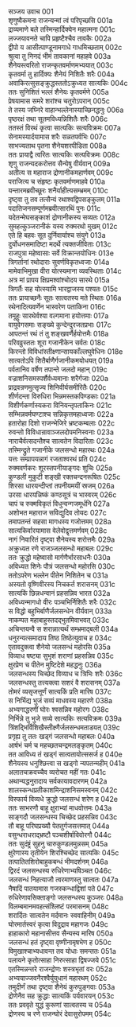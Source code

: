 सञ्जय उवाच	001  
शृणुष्वैकमना राजन्यन्मां त्वं परिपृच्छसि	001a  
द्राव्यमाणे बले तस्मिन्हार्दिक्येन महात्मना	001c  
लज्जयावनते चापि प्रहृष्टैश्चैव तावकैः	002a  
द्वीपो य आसीत्पाण्डूनामगाधे गाधमिच्छताम्	002c  
श्रुत्वा तु निनदं भीमं तावकानां महाहवे	003a  
शैनेयस्त्वरितो राजन्कृतवर्माणमभ्ययात्	003c  
कृतवर्मा तु हार्दिक्यः शैनेयं निशितैः शरैः	004a  
अवाकिरत्सुसङ्क्रुद्धस्ततोऽक्रुध्यत सात्यकिः	004c  
ततः सुनिशितं भल्लं शैनेयः कृतवर्मणे	005a  
प्रेषयामास समरे शरांश्च चतुरोऽपरान्	005c  
ते तस्य जघ्निरे वाहान्भल्लेनास्याच्छिनद्धनुः	006a  
पृष्ठरक्षं तथा सूतमविध्यन्निशितैः शरैः	006c  
ततस्तं विरथं कृत्वा सात्यकिः सत्यविक्रमः	007a  
सेनामस्यार्दयामास शरैः सन्नतपर्वभिः	007c  
साभज्यताथ पृतना शैनेयशरपीडिता	008a  
ततः प्रायाद्वै त्वरितः सात्यकिः सत्यविक्रमः	008c  
शृणु राजन्यदकरोत्तव सैन्येषु वीर्यवान्	009a  
अतीत्य स महाराज द्रोणानीकमहार्णवम्	009c  
पराजित्य च संहृष्टः कृतवर्माणमाहवे	010a  
यन्तारमब्रवीच्छूरः शनैर्याहीत्यसम्भ्रमम्	010c  
दृष्ट्वा तु तव तत्सैन्यं रथाश्वद्विपसङ्कुलम्	011a  
पदातिजनसम्पूर्णमब्रवीत्सारथिं पुनः	011c  
यदेतन्मेघसङ्काशं द्रोणानीकस्य सव्यतः	012a  
सुमहत्कुञ्जरानीकं यस्य रुक्मरथो मुखम्	012c  
एते हि बहवः सूत दुर्निवार्याश्च संयुगे	013a  
दुर्योधनसमादिष्टा मदर्थे त्यक्तजीविताः	013c  
राजपुत्रा महेष्वासाः सर्वे विक्रान्तयोधिनः	013e  
त्रिगर्तानां रथोदाराः सुवर्णविकृतध्वजाः	014a  
मामेवाभिमुखा वीरा योत्स्यमाना व्यवस्थिताः	014c  
अत्र मां प्रापय क्षिप्रमश्वांश्चोदय सारथे	015a  
त्रिगर्तैः सह योत्स्यामि भारद्वाजस्य पश्यतः	015c  
ततः प्रायाच्छनैः सूतः सात्वतस्य मते स्थितः	016a  
रथेनादित्यवर्णेन भास्वरेण पताकिना	016c  
तमूहुः सारथेर्वश्या वल्गमाना हयोत्तमाः	017a  
वायुवेगसमाः सङ्ख्ये कुन्देन्दुरजतप्रभाः	017c  
आपतन्तं रथं तं तु शङ्खवर्णैर्हयोत्तमैः	018a  
परिवव्रुस्ततः शूरा गजानीकेन सर्वतः	018c  
किरन्तो विविधांस्तीक्ष्णान्सायकाँल्लघुवेधिनः	018e  
सात्वतोऽपि शितैर्बाणैर्गजानीकमयोधयत्	019a  
पर्वतानिव वर्षेण तपान्ते जलदो महान्	019c  
वज्राशनिसमस्पर्शैर्वध्यमानाः शरैर्गजाः	020a  
प्राद्रवन्रणमुत्सृज्य शिनिवीर्यसमीरितैः	020c  
शीर्णदन्ता विरुधिरा भिन्नमस्तकपिण्डकाः	021a  
विशीर्णकर्णास्यकरा विनियन्तृपताकिनः	021c  
सम्भिन्नवर्मघण्टाश्च सन्निकृत्तमहाध्वजाः	022a  
हतारोहा दिशो राजन्भेजिरे भ्रष्टकम्बलाः	022c  
रुवन्तो विविधान्रावाञ्जलदोपमनिस्वनाः	023a  
नाराचैर्वत्सदन्तैश्च सात्वतेन विदारिताः	023c  
तस्मिन्द्रुते गजानीके जलसन्धो महारथः	024a  
यत्तः सम्प्रापयन्नागं रजताश्वरथं प्रति	024c  
रुक्मवर्णकरः शूरस्तपनीयाङ्गदः शुचिः	025a  
कुण्डली मुकुटी शङ्खी रक्तचन्दनरूषितः	025c  
शिरसा धारयन्दीप्तां तपनीयमयीं स्रजम्	026a  
उरसा धारयन्निष्कं कण्ठसूत्रं च भास्वरम्	026c  
चापं च रुक्मविकृतं विधुन्वन्गजमूर्धनि	027a  
अशोभत महाराज सविद्युदिव तोयदः	027c  
तमापतन्तं सहसा मागधस्य गजोत्तमम्	028a  
सात्यकिर्वारयामास वेलेवोद्वृत्तमर्णवम्	028c  
नागं निवारितं दृष्ट्वा शैनेयस्य शरोत्तमैः	029a  
अक्रुध्यत रणे राजञ्जलसन्धो महाबलः	029c  
ततः क्रुद्धो महेष्वासो मार्गणैर्भारसाधनैः	030a  
अविध्यत शिनेः पौत्रं जलसन्धो महोरसि	030c  
ततोऽपरेण भल्लेन पीतेन निशितेन च	031a  
अस्यतो वृष्णिवीरस्य निचकर्त शरासनम्	031c  
सात्यकिं छिन्नधन्वानं प्रहसन्निव भारत	032a  
अविध्यन्मागधो वीरः पञ्चभिर्निशितैः शरैः	032c  
स विद्धो बहुभिर्बाणैर्जलसन्धेन वीर्यवान्	033a  
नाकम्पत महाबाहुस्तदद्भुतमिवाभवत्	033c  
अचिन्तयन्वै स शरान्नात्यर्थं सम्भ्रमाद्बली	034a  
धनुरन्यत्समादाय तिष्ठ तिष्ठेत्युवाच ह	034c  
एतावदुक्त्वा शैनेयो जलसन्धं महोरसि	035a  
विव्याध षष्ट्या सुभृशं शराणां प्रहसन्निव	035c  
क्षुरप्रेण च पीतेन मुष्टिदेशे महद्धनुः	036a  
जलसन्धस्य चिच्छेद विव्याध च त्रिभिः शरैः	036c  
जलसन्धस्तु तत्त्यक्त्वा सशरं वै शरासनम्	037a  
तोमरं व्यसृजत्तूर्णं सात्यकिं प्रति मारिष	037c  
स निर्भिद्य भुजं सव्यं माधवस्य महारणे	038a  
अभ्यगाद्धरणीं घोरः श्वसन्निव महोरगः	038c  
निर्भिन्ने तु भुजे सव्ये सात्यकिः सत्यविक्रमः	039a  
त्रिंशद्भिर्विशिखैस्तीक्ष्णैर्जलसन्धमताडयत्	039c  
प्रगृह्य तु ततः खड्गं जलसन्धो महाबलः	040a  
आर्षभं चर्म च महच्छतचन्द्रमलङ्कृतम्	040c  
तत आविध्य तं खड्गं सात्वतायोत्ससर्ज ह	040e  
शैनेयस्य धनुश्छित्त्वा स खड्गो न्यपतन्महीम्	041a  
अलातचक्रवच्चैव व्यरोचत महीं गतः	041c  
अथान्यद्धनुरादाय सर्वकायावदारणम्	042a  
शालस्कन्धप्रतीकाशमिन्द्राशनिसमस्वनम्	042c  
विस्फार्य विव्यधे क्रुद्धो जलसन्धं शरेण ह	042e  
ततः साभरणौ बाहू क्षुराभ्यां माधवोत्तमः	043a  
साङ्गदौ जलसन्धस्य चिच्छेद प्रहसन्निव	043c  
तौ बाहू परिघप्रख्यौ पेततुर्गजसत्तमात्	044a  
वसुन्धराधराद्भ्रष्टौ पञ्चशीर्षाविवोरगौ	044c  
ततः सुदंष्ट्रं सुहनु चारुकुण्डलमुन्नसम्	045a  
क्षुरेणास्य तृतीयेन शिरश्चिच्छेद सात्यकिः	045c  
तत्पातितशिरोबाहुकबन्धं भीमदर्शनम्	046a  
द्विरदं जलसन्धस्य रुधिरेणाभ्यषिञ्चत	046c  
जलसन्धं निहत्याजौ त्वरमाणस्तु सात्वतः	047a  
नैषादिं पातयामास गजस्कन्धाद्विशां पते	047c  
रुधिरेणावसिक्ताङ्गो जलसन्धस्य कुञ्जरः	048a  
विलम्बमानमवहत्संश्लिष्टं परमासनम्	048c  
शरार्दितः सात्वतेन मर्दमानः स्ववाहिनीम्	049a  
घोरमार्तस्वरं कृत्वा विदुद्राव महागजः	049c  
हाहाकारो महानासीत्तव सैन्यस्य मारिष	050a  
जलसन्धं हतं दृष्ट्वा वृष्णीनामृषभेण ह	050c  
विमुखाश्चाभ्यधावन्त तव योधाः समन्ततः	051a  
पलायने कृतोत्साहा निरुत्साहा द्विषज्जये	051c  
एतस्मिन्नन्तरे राजन्द्रोणः शस्त्रभृतां वरः	052a  
अभ्ययाज्जवनैरश्वैर्युयुधानं महारथम्	052c  
तमुदीर्णं तथा दृष्ट्वा शैनेयं कुरुपुङ्गवाः	053a  
द्रोणेनैव सह क्रुद्धाः सात्यकिं पर्यवारयन्	053c  
ततः प्रववृते युद्धं कुरूणां सात्वतस्य च	054a  
द्रोणस्य च रणे राजन्घोरं देवासुरोपमम्	054c  
